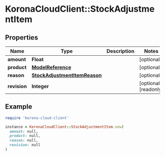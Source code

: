 # KoronaCloudClient::StockAdjustmentItem

## Properties

| Name | Type | Description | Notes |
| ---- | ---- | ----------- | ----- |
| **amount** | **Float** |  | [optional] |
| **product** | [**ModelReference**](ModelReference.md) |  | [optional] |
| **reason** | [**StockAdjustmentItemReason**](StockAdjustmentItemReason.md) |  | [optional] |
| **revision** | **Integer** |  | [optional][readonly] |

## Example

```ruby
require 'korona-cloud-client'

instance = KoronaCloudClient::StockAdjustmentItem.new(
  amount: null,
  product: null,
  reason: null,
  revision: null
)
```

